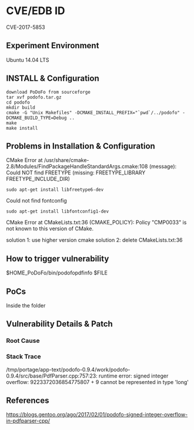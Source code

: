 # CVE/EDB ID
CVE-2017-5853

## Experiment Environment
Ubuntu 14.04 LTS

## INSTALL & Configuration
```
download PoDoFo from sourceforge
tar xvf podofo.tar.gz
cd podofo 
mkdir build
cmake -G "Unix Makefiles" -DCMAKE_INSTALL_PREFIX="`pwd`/../podofo" -DCMAKE_BUILD_TYPE=Debug ..
make
make install
```

## Problems in Installation & Configuration
CMake Error at /usr/share/cmake-2.8/Modules/FindPackageHandleStandardArgs.cmake:108 (message):  
  Could NOT find FREETYPE (missing: FREETYPE\_LIBRARY FREETYPE\_INCLUDE\_DIR)  
```
sudo apt-get install libfreetype6-dev
```

Could not find fontconfig
```
sudo apt-get install libfontconfig1-dev
```
CMake Error at CMakeLists.txt:36 (CMAKE\_POLICY):
Policy "CMP0033" is not known to this version of CMake.

solution 1: use higher version cmake
solution 2: delete CMakeLists.txt:36

## How to trigger vulnerability
$HOME\_PoDoFo/bin/podofopdfinfo $FILE

## PoCs
Inside the folder

## Vulnerability Details & Patch

### Root Cause

### Stack Trace
/tmp/portage/app-text/podofo-0.9.4/work/podofo-0.9.4/src/base/PdfParser.cpp:757:23: runtime error: signed integer overflow: 9223372036854775807 + 9 cannot be represented in type 'long'

## References
https://blogs.gentoo.org/ago/2017/02/01/podofo-signed-integer-overflow-in-pdfparser-cpp/
